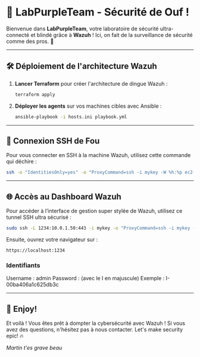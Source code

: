 # 🚀 LabPurpleTeam - Sécurité de Ouf !

Bienvenue dans **LabPurpleTeam**, votre laboratoire de sécurité ultra-connecté et blindé grâce à **Wazuh** ! Ici, on fait de la surveillance de sécurité comme des pros. 💪

---

## 🛠️ Déploiement de l'architecture Wazuh

1. **Lancer Terraform** pour créer l'architecture de dingue Wazuh :

   ```bash
   terraform apply
   ```
2. **Déployer les agents** sur vos machines cibles avec Ansible :

   ```bash
   ansible-playbook -i hosts.ini playbook.yml
   ```

---

## 🔑 Connexion SSH de Fou

Pour vous connecter en SSH à la machine Wazuh, utilisez cette commande qui déchire :

```bash
ssh -o "IdentitiesOnly=yes" -o "ProxyCommand=ssh -i mykey -W %h:%p ec2-user@51.44.226.200" -i mykey wazuh-user@10.0.1.50
```

---

## 🌐 Accès au Dashboard Wazuh

Pour accéder à l’interface de gestion super stylée de Wazuh, utilisez ce tunnel SSH ultra sécurisé :

```bash
sudo ssh -L 1234:10.0.1.50:443 -i mykey -o "ProxyCommand=ssh -i mykey -W %h:%p ec2-user@51.44.226.200" wazuh-user@10.0.1.50
```

Ensuite, ouvrez votre navigateur sur :

```
https://localhost:1234
```

### Identifiants

Username : admin
Password : <Instance Id> (avec le I en majuscule) Exemple : I-00ba406a1c625db3c

---



## 🎉 Enjoy!

Et voilà ! Vous êtes prêt à dompter la cybersécurité avec Wazuh ! Si vous avez des questions, n'hésitez pas à nous contacter. Let's make security epic! 🔥

*Martin t'es grave beau*
